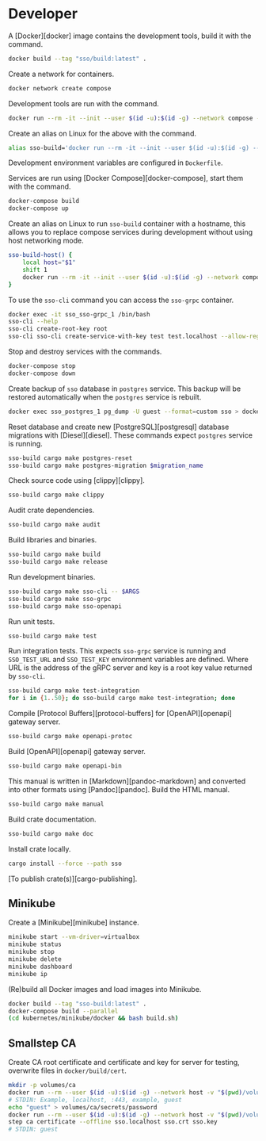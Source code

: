 # Developer

A [Docker][docker] image contains the development tools, build it with the command.

```bash
docker build --tag "sso/build:latest" .
```

Create a network for containers.

```bash
docker network create compose
```

Development tools are run with the command.

```bash
docker run --rm -it --init --user $(id -u):$(id -g) --network compose -v "$(pwd):/build" sso/build:latest $ARGS
```

Create an alias on Linux for the above with the command.

```bash
alias sso-build='docker run --rm -it --init --user $(id -u):$(id -g) --network compose -v "$(pwd):/build" sso/build:latest'
```

Development environment variables are configured in `Dockerfile`.

Services are run using [Docker Compose][docker-compose], start them with the command.

```bash
docker-compose build
docker-compose up
```

Create an alias on Linux to run `sso-build` container with a hostname, this allows you to replace compose services during development without using host networking mode.

```bash
sso-build-host() {
    local host="$1"
    shift 1
    docker run --rm -it --init --user $(id -u):$(id -g) --network compose -v "$(pwd):/build" --hostname $host --name $host sso/build:latest "$@"
}
```

To use the `sso-cli` command you can access the `sso-grpc` container.

```bash
docker exec -it sso_sso-grpc_1 /bin/bash
sso-cli --help
sso-cli create-root-key root
sso-cli sso-cli create-service-with-key test test.localhost --allow-register true --local-url test.localhost/auth/provider/local
```

Stop and destroy services with the commands.

```bash
docker-compose stop
docker-compose down
```

Create backup of `sso` database in `postgres` service. This backup will be restored automatically when the `postgres` service is rebuilt.

```bash
docker exec sso_postgres_1 pg_dump -U guest --format=custom sso > docker/postgres/pgdump/sso.pgdump
```

Reset database and create new [PostgreSQL][postgresql] database migrations with [Diesel][diesel]. These commands expect `postgres` service is running.

```bash
sso-build cargo make postgres-reset
sso-build cargo make postgres-migration $migration_name
```

Check source code using [clippy][clippy].

```bash
sso-build cargo make clippy
```

Audit crate dependencies.

```bash
sso-build cargo make audit
```

Build libraries and binaries.

```bash
sso-build cargo make build
sso-build cargo make release
```

Run development binaries.

```bash
sso-build cargo make sso-cli -- $ARGS
sso-build cargo make sso-grpc
sso-build cargo make sso-openapi
```

Run unit tests.

```bash
sso-build cargo make test
```

Run integration tests. This expects `sso-grpc` service is running and `SSO_TEST_URL` and `SSO_TEST_KEY` environment variables are defined. Where URL is the address of the gRPC server and key is a root key value returned by `sso-cli`.

```bash
sso-build cargo make test-integration
for i in {1..50}; do sso-build cargo make test-integration; done
```

Compile [Protocol Buffers][protocol-buffers] for [OpenAPI][openapi] gateway server.

```bash
sso-build cargo make openapi-protoc
```

Build [OpenAPI][openapi] gateway server.

```bash
sso-build cargo make openapi-bin
```

This manual is written in [Markdown][pandoc-markdown] and converted into other formats using [Pandoc][pandoc]. Build the HTML manual.

```bash
sso-build cargo make manual
```

Build crate documentation.

```bash
sso-build cargo make doc
```

Install crate locally.

```bash
cargo install --force --path sso
```

[To publish crate(s)][cargo-publishing].

## Minikube

Create a [Minikube][minikube] instance.

```bash
minikube start --vm-driver=virtualbox
minikube status
minikube stop
minikube delete
minikube dashboard
minikube ip
```

(Re)build all Docker images and load images into Minikube.

```bash
docker build --tag "sso-build:latest" .
docker-compose build --parallel
(cd kubernetes/minikube/docker && bash build.sh)
```

## Smallstep CA

Create CA root certificate and certificate and key for server for testing, overwrite files in `docker/build/cert`.

```bash
mkdir -p volumes/ca
docker run --rm --user $(id -u):$(id -g) --network host -v "$(pwd)/volumes/ca:/home/step" -it smallstep/step-ca step ca init
# STDIN: Example, localhost, :443, example, guest
echo "guest" > volumes/ca/secrets/password
docker run --rm --user $(id -u):$(id -g) --network host -v "$(pwd)/volumes/ca:/home/step" -it smallstep/step-ca /bin/bash
step ca certificate --offline sso.localhost sso.crt sso.key
# STDIN: guest
```
